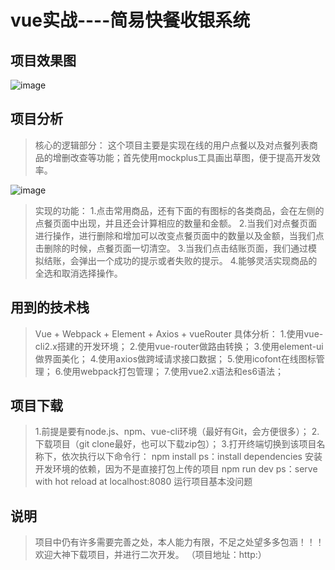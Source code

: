 # vue实战----简易快餐收银系统

## 项目效果图

![image]()

## 项目分析

>核心的逻辑部分：
这个项目主要是实现在线的用户点餐以及对点餐列表商品的增删改查等功能；首先使用mockplus工具画出草图，便于提高开发效率。

![image]()

>实现的功能：
>1.点击常用商品，还有下面的有图标的各类商品，会在左侧的点餐页面中出现，并且还会计算相应的数量和金额。
2.当我们对点餐页面进行操作，进行删除和增加可以改变点餐页面中的数量以及金额，当我们点击删除的时候，点餐页面一切清空。
3.当我们点击结账页面，我们通过模拟结账，会弹出一个成功的提示或者失败的提示。
4.能够灵活实现商品的全选和取消选择操作。

## 用到的技术栈

>Vue + Webpack + Element + Axios + vueRouter
>具体分析：
>1.使用vue-cli2.x搭建的开发环境；
2.使用vue-router做路由转换；
3.使用element-ui做界面美化；
4.使用axios做跨域请求接口数据；
5.使用icofont在线图标管理；
6.使用webpack打包管理；
7.使用vue2.x语法和es6语法；

## 项目下载

>1.前提是要有node.js、npm、vue-cli环境（最好有Git，会方便很多）；
>2.下载项目（git clone最好，也可以下载zip包）；
>3.打开终端切换到该项目名称下，依次执行以下命令行：
>npm install
>ps：install dependencies 安装开发环境的依赖，因为不是直接打包上传的项目
>npm run dev
>ps：serve with hot reload at localhost:8080 运行项目基本没问题

## 说明

>项目中仍有许多需要完善之处，本人能力有限，不足之处望多多包涵！！！欢迎大神下载项目，并进行二次开发。
（项目地址：http:）
